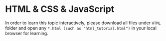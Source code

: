 # HTML & CSS & JavaScript



In order to learn this topic interactively, please download all files under `HTML` folder and open any `*.html (such as "html_tutorial.html")` in your local browser for learning.